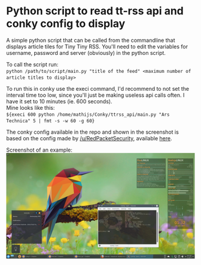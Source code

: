 # Python script to read tt-rss api and conky config to display

A simple python script that can be called from the commandline that displays article tiles for Tiny Tiny RSS.
You'll need to edit the variables for username, password and server (obviously) in the python script.

To call the script run:  
` python /path/to/script/main.py "title of the feed" <maximum number of article titles to display> `

To run this in conky use the execi command, I'd recommend to not set the interval time too low, since you'll just be making useless api calls often. I have it set to 10 minutes (ie. 600 seconds).  
Mine looks like this:  
`${execi 600 python /home/mathijs/Conky/ttrss_api/main.py "Ars Technica" 5 | fmt -s -w 60 -g 60}`

The conky config available in the repo and shown in the screenshot is based on the config made by [/u/RedPacketSecurity](https://www.reddit.com/user/RedPacketSecurity), available [here](http://pastebin.com/vRiYGWhz).

Screenshot of an example:
![screenshot](https://raw.githubusercontent.com/mvgorcum/tt-rss_feeds_to_conky/master/Screenshot_20170321_013300.png)
